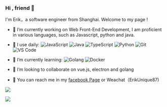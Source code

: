 ### Hi , friend 👋

I'm Erik，a software engineer from Shanghai.  Welcome to my page !

- 🔭 I’m currently working on Web Front-End Development, I am proficient in various languages,  such as Javascript, python and java. 

- 🚀 I use daily:
  ![JavaScript](https://img.shields.io/badge/-JavaScript-yellow?style=plastic&logo=javascript)
  ![Java](https://img.shields.io/badge/-Java-red?style=plastic&logo=java)
  ![TypeScript](https://img.shields.io/badge/-TypeScript-green?style=plastic&logo=typescript)
  ![Python](https://img.shields.io/badge/-Python-8fcfd1?style=plastic&logo=Python)
  ![Git](https://img.shields.io/badge/-Git-pink?style=plastic&logo=git)
  ![VS Code](https://img.shields.io/badge/-VS%20Code-007ACC?style=plastic&logo=visual-studio-code)
  
- 🌱 I’m currently learning: 
  ![Golang](https://img.shields.io/badge/-Go-blue?style=plastic&logo=go)
  ![Docker](https://img.shields.io/badge/-Docker-red?style=plastic&logo=docker)
  
- 👯 I’m looking to collaborate on vue.js, electron and golang

- 💬 You can reach me in my [facebook Page](https://www.facebook.com/profile.php?id=100010842647138) or Weachat（ErikUnique87)


![](https://github-readme-stats.vercel.app/api?username=ErikChanGit&theme=dark) 

![](https://github-readme-stats.vercel.app/api/top-langs/?username=ErikChanGit&langs_count=10&layout=compact&theme=dark&show_icons=true) 
